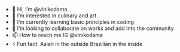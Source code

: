 - 👋 Hi, I’m @vinikodama
- 👀 I’m interested in culinary and art
- 🌱 I’m currently learning basic principles in coding
- 💞️ I’m looking to collaborate on works and add into the community
- 📫 How to reach me IG @vinikodama
- ⚡ Fun fact: Asian in the outside Brazilian in the inside

<!---
vinikodama/vinikodama is a ✨ special ✨ repository because its `README.md` (this file) appears on your GitHub profile.
You can click the Preview link to take a look at your changes.
--->
